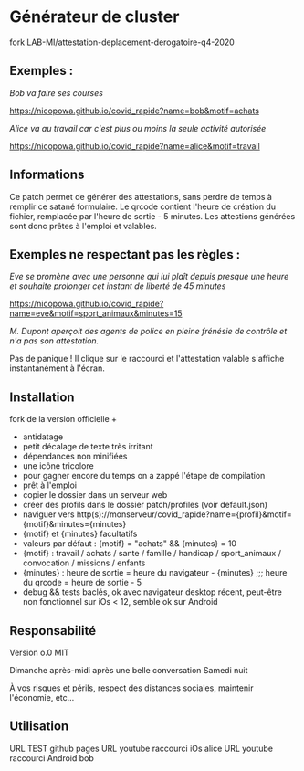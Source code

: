 # Générateur de cluster
fork LAB-MI/attestation-deplacement-derogatoire-q4-2020

## Exemples :
*Bob va faire ses courses*


https://nicopowa.github.io/covid_rapide?name=bob&motif=achats


*Alice va au travail car c'est plus ou moins la seule activité autorisée*


https://nicopowa.github.io/covid_rapide?name=alice&motif=travail

## Informations
Ce patch permet de générer des attestations, sans perdre de temps à remplir ce satané formulaire.
Le qrcode contient l'heure de création du fichier, remplacée par l'heure de sortie - 5 minutes.
Les attestions générées sont donc prêtes à l'emploi et valables.

## Exemples ne respectant pas les règles :
*Eve se promène avec une personne qui lui plaît depuis presque une heure
et souhaite prolonger cet instant de liberté de 45 minutes*


https://nicopowa.github.io/covid_rapide?name=eve&motif=sport_animaux&minutes=15


*M. Dupont aperçoit des agents de police en pleine frénésie de contrôle et n'a pas son attestation.*


Pas de panique ! Il clique sur le raccourci et l'attestation valable s'affiche instantanément à l'écran.

## Installation
fork de la version officielle +
- antidatage
- petit décalage de texte très irritant
- dépendances non minifiées
- une icône tricolore
- pour gagner encore du temps on a zappé l'étape de compilation
- prêt à l'emploi
- copier le dossier dans un serveur web
- créer des profils dans le dossier patch/profiles (voir default.json)
- naviguer vers http(s)://monserveur/covid_rapide?name={profil}&motif={motif}&minutes={minutes}
- {motif} et {minutes} facultatifs
- valeurs par défaut : {motif} = "achats" && {minutes} = 10
- {motif} : travail  / achats  / sante / famille / handicap / sport_animaux / convocation / missions / enfants
- {minutes} : heure de sortie = heure du navigateur - {minutes} ;;; heure du qrcode = heure de sortie - 5
- debug && tests baclés, ok avec navigateur desktop récent, peut-être non fonctionnel sur iOs < 12, semble ok sur Android

## Responsabilité

Version o.0 MIT


Dimanche après-midi après une belle conversation Samedi nuit


À vos risques et périls, respect des distances sociales, maintenir l'économie, etc...

## Utilisation
URL TEST github pages
URL youtube raccourci iOs alice
URL youtube raccourci Android bob
